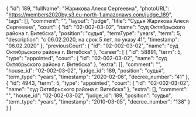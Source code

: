 {
    "id": 189,
    "fullName": "Жарикова Алеся Сергеевна",
    "photoURL": "https://members2020by.s3.eu-north-1.amazonaws.com/judge_189",
    "tags": [],
    "comment": "",
    "layout": "judge",
    "title": "Судья Жарикова Алеся Сергеевна",
    "court": {
        "id": "02-002-03-02",
        "name": "суд Октябрьского района г. Витебска",
        "position": "судья",
        "termType": "years",
        "term": 5,
        "description": "c 06.02.2020, на срок 5 лет, по указу 41",
        "timestamp": "06.02.2020"
    },
    "previousCourt": {
        "id": "02-002-03-02",
        "name": "суд Октябрьского района г. Витебска"
    },
    "career": [
        {
            "id": 58891,
            "term": 5,
            "type": "appointed",
            "court": {
                "id": "02-002-03-02",
                "name": "суд Октябрьского района г. Витебска"
            },
            "extra": [],
            "comment": "",
            "house_id": "02-002-03-02",
            "judge_id": 189,
            "position": "судья",
            "term_type": "years",
            "timestamp": "2020-02-06",
            "decree_number": "41"
        },
        {
            "id": 4943,
            "term": 5,
            "type": "appointed",
            "court": {
                "id": "02-002-03-02",
                "name": "суд Октябрьского района г. Витебска"
            },
            "extra": [],
            "comment": "",
            "house_id": "02-002-03-02",
            "judge_id": 189,
            "position": "судья",
            "term_type": "years",
            "timestamp": "2010-03-05",
            "decree_number": "138"
        }
    ]
}